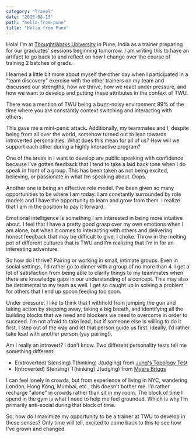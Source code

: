 ```yaml
---
category: "Travel"
date: "2015-08-13"
path: "hello-from-pune"
title: "Hello from Pune"
---
```


Hola! I’m at [ThoughtWorks University](http://info.thoughtworks.com/graduates) in Pune, India as a trainer preparing for our graduates' sessions beginning tomorrow. I am writing this to have an artifact to go back to and reflect on how I change over the course of training 2 batches of grads.

I learned a little bit more about myself the other day when I participated in a "team discovery"
exercise with the other trainers on my team and discussed our strengths, how we thrive,
how we react under pressure, and how we want to develop and putting these attributes in the context of TWU.

There was a mention of TWU being a buzz-noisy environment 99% of the time where
you are constantly context switching and interacting with others.

This gave me a mini-panic attack. Additionally, my teammates and I, despite being from all over the world,
somehow turned out to lean towards introverted personalities.
What does this mean for all of us? How will we support each other during a highly interactive program?

One of the areas in I want to develop are public speaking with confidence because
I’ve gotten feedback that I tend to take a laid back tone when I do speak in front of a group.
This has been taken as not being excited, believing, or passionate in what I’m speaking about. Oops.

Another one is being an effective role model. I’ve been given so many opportunities to be where
I am today. I am constantly surrounded by role models and I have the opportunity to learn
and grow from them. I realize that I am in the position to pay it forward.

Emotional intelligence is something I am interested in being more intuitive about.
I feel that I have a pretty good grasp over my own emotions when I am alone, but when it comes to interacting with others and delivering
honest feedback that may be difficult to give, I choke. Throw in the melting pot of different cultures that is TWU and I’m realizing that I’m in for an interesting adventure.

So how do I thrive? Pairing or working in small, intimate groups. Even in social settings, I'd rather go to dinner with a group of no more than 4.
I get a lot of satisfaction from being able to clarify things to my teammates when there are knowledge gaps in our understanding of a concept.
This may also be detrimental to my team as well. I get so caught up in solving a problem for others that I end up spoon feeding too soon.

Under pressure, I like to think that I withhold from jumping the gun and taking action by stepping away, taking a big breath, and identifying
all the building blocks that we need and blockers we need to overcome in order to succeed. I’m not afraid to take lead, but if someone else
is willing to do it first, I step out of the way and let that person guide us first.
Ideally, I’d rather take lead with another person (yay pairing!).

Am I really an introvert? I don’t know.
Two different personality tests tell me something different:

- E(xtroverted) S(ensing) T(hinking) J(udging) from [Jung's Topology Test](http://www.humanmetrics.com/cgi-win/jtypes2.asp)
- I(ntroverted) S(ensing) T(hinking) J(udging) from [Myers Briggs](http://www.personalitypathways.com/type_inventory.html)

I can feel lonely in crowds, but from experience of living in NYC, wandering London, Hong Kong, Mumbai, etc., this doesn't bother me.
I’d rather recharge "alone" in crowds rather than sit in my room.
The block of time I spend in the gym is what I need to help me feel grounded.
Which is why I’m primarily anti-social during that block of time.

So, how do I maximize my opportunity to be a trainer at TWU to develop in these senses?
Only time will tell, excited to come back to this to see how I've grown and changed.
